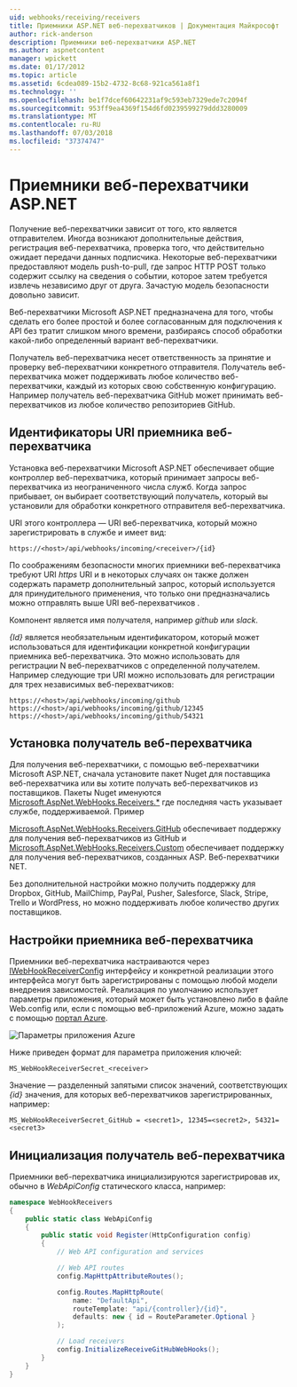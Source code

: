 ```yaml
---
uid: webhooks/receiving/receivers
title: Приемники ASP.NET веб-перехватчиков | Документация Майкрософт
author: rick-anderson
description: Приемники веб-перехватчики ASP.NET
ms.author: aspnetcontent
manager: wpickett
ms.date: 01/17/2012
ms.topic: article
ms.assetid: 6cdea089-15b2-4732-8c68-921ca561a8f1
ms.technology: ''
ms.openlocfilehash: be1f7dcef60642231af9c593eb7329ede7c2094f
ms.sourcegitcommit: 953ff9ea4369f154d6fd0239599279ddd3280009
ms.translationtype: MT
ms.contentlocale: ru-RU
ms.lasthandoff: 07/03/2018
ms.locfileid: "37374747"
---
```

# <a name="aspnet-webhooks-receivers"></a>Приемники веб-перехватчики ASP.NET

Получение веб-перехватчики зависит от того, кто является отправителем. Иногда возникают дополнительные действия, регистрация веб-перехватчика, проверка того, что действительно ожидает передачи данных подписчика. Некоторые веб-перехватчики предоставляют модель push-to-pull, где запрос HTTP POST только содержит ссылку на сведения о событии, которое затем требуется извлечь независимо друг от друга. Зачастую модель безопасности довольно зависит.

Веб-перехватчики Microsoft ASP.NET предназначена для того, чтобы сделать его более простой и более согласованным для подключения к API без тратит слишком много времени, разбираясь способ обработки какой-либо определенный вариант веб-перехватчики.

Получатель веб-перехватчика несет ответственность за принятие и проверку веб-перехватчики конкретного отправителя. Получатель веб-перехватчика может поддерживать любое количество веб-перехватчики, каждый из которых свою собственную конфигурацию. Например получатель веб-перехватчика GitHub может принимать веб-перехватчиков из любое количество репозиториев GitHub.

## <a name="webhook-receiver-uris"></a>Идентификаторы URI приемника веб-перехватчика

Установка веб-перехватчики Microsoft ASP.NET обеспечивает общие контроллер веб-перехватчика, который принимает запросы веб-перехватчика из неограниченного числа служб. Когда запрос прибывает, он выбирает соответствующий получатель, который вы установили для обработки конкретного отправителя веб-перехватчика.

URI этого контроллера — URI веб-перехватчика, который можно зарегистрировать в службе и имеет вид:

```
https://<host>/api/webhooks/incoming/<receiver>/{id}
```

По соображениям безопасности многих приемники веб-перехватчика требуют URI *https* URI и в некоторых случаях он также должен содержать параметр дополнительный запрос, который используется для принудительного применения, что только они предназначались можно отправлять выше URI веб-перехватчиков .

<em> <receiver> </em> Компонент является имя получателя, например <em>github</em> или <em>slack</em>.

*{Id}* является необязательным идентификатором, который может использоваться для идентификации конкретной конфигурации приемника веб-перехватчика. Это можно использовать для регистрации N веб-перехватчиков с определенной получателем. Например следующие три URI можно использовать для регистрации для трех независимых веб-перехватчиков:

```
https://<host>/api/webhooks/incoming/github
https://<host>/api/webhooks/incoming/github/12345
https://<host>/api/webhooks/incoming/github/54321
```

## <a name="installing-a-webhook-receiver"></a>Установка получатель веб-перехватчика

Для получения веб-перехватчики, с помощью веб-перехватчики Microsoft ASP.NET, сначала установите пакет Nuget для поставщика веб-перехватчика или вы хотите получать веб-перехватчиков из поставщиков. Пакеты Nuget именуются [Microsoft.AspNet.WebHooks.Receivers.*](https://www.nuget.org/packages?q=Microsoft.AspNet.WebHooks.Receivers) где последняя часть указывает службе, поддерживаемой. Пример

[Microsoft.AspNet.WebHooks.Receivers.GitHub](https://www.nuget.org/packages?q=Microsoft.AspNet.WebHooks.Receivers.GitHub) обеспечивает поддержку для получения веб-перехватчиков из GitHub и [Microsoft.AspNet.WebHooks.Receivers.Custom](https://www.nuget.org/packages?q=Microsoft.AspNet.WebHooks.Receivers.Custom) обеспечивает поддержку для получения веб-перехватчиков, созданных ASP. Веб-перехватчики NET.

Без дополнительной настройки можно получить поддержку для Dropbox, GitHub, MailChimp, PayPal, Pusher, Salesforce, Slack, Stripe, Trello и WordPress, но можно поддерживать любое количество других поставщиков.

## <a name="configuring-a-webhook-receiver"></a>Настройки приемника веб-перехватчика

Приемники веб-перехватчика настраиваются через [IWebHookReceiverConfig](https://github.com/aspnet/WebHooks/blob/master/src/Microsoft.AspNet.WebHooks.Receivers/WebHooks/IWebHookReceiverConfig.cs) интерфейсу и конкретной реализации этого интерфейса могут быть зарегистрированы с помощью любой модели внедрения зависимостей. Реализация по умолчанию использует параметры приложения, который может быть установлено либо в файле Web.config или, если с помощью веб-приложений Azure, можно задать с помощью [портал Azure](https://portal.azure.com/).

![Параметры приложения Azure](_static/AzureAppSettings.png)

Ниже приведен формат для параметра приложения ключей:

```
MS_WebHookReceiverSecret_<receiver>
```

Значение — разделенный запятыми список значений, соответствующих *{id}* значения, для которых веб-перехватчиков зарегистрированных, например:

```
MS_WebHookReceiverSecret_GitHub = <secret1>, 12345=<secret2>, 54321=<secret3>
```

## <a name="initializing-a-webhook-receiver"></a>Инициализация получатель веб-перехватчика

Приемники веб-перехватчика инициализируются зарегистрировав их, обычно в *WebApiConfig* статического класса, например:

```csharp
namespace WebHookReceivers
{
    public static class WebApiConfig
    {
        public static void Register(HttpConfiguration config)
        {
            // Web API configuration and services

            // Web API routes
            config.MapHttpAttributeRoutes();

            config.Routes.MapHttpRoute(
                name: "DefaultApi",
                routeTemplate: "api/{controller}/{id}",
                defaults: new { id = RouteParameter.Optional }
            );

            // Load receivers
            config.InitializeReceiveGitHubWebHooks();
        }
    }
}
```
